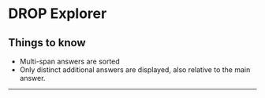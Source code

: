 # DROP Explorer

## Things to know

- Multi-span answers are sorted
- Only distinct additional answers are displayed, also relative to the main answer.   

***
